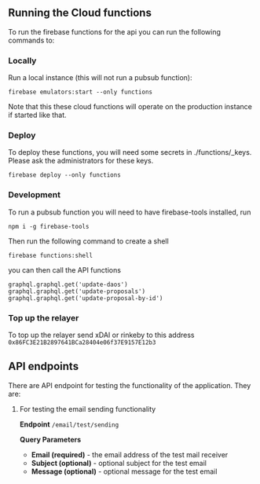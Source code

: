 
## Running the Cloud functions

To run the firebase functions for the api you can run the following commands to:

### Locally
Run a local instance (this will not run a pubsub function):
```
firebase emulators:start --only functions
```
Note that this these cloud functions will operate on the production instance if started like that.

### Deploy

To deploy these functions, you will need some secrets in ./functions/_keys.
Please ask the administrators for these keys.

```
firebase deploy --only functions
```

### Development
To run a pubsub function you will need to have firebase-tools installed, run
```
npm i -g firebase-tools
```
Then run the following command to create a shell
```
firebase functions:shell
```
you can then call the API functions

```
graphql.graphql.get('update-daos')
graphql.graphql.get('update-proposals')
graphql.graphql.get('update-proposal-by-id')
```

### Top up the relayer
To top up the relayer send xDAI or rinkeby to this address ```0x86FC3E21B2897641BCa28404e06f37E9157E12b3```


## API endpoints

There are API endpoint for testing the functionality of the application. They are:

1. For testing the email sending functionality
   
   **Endpoint** `/email/test/sending`
   
   **Query Parameters**
   
    - **Email (required)** - the email address of the test mail receiver
    - **Subject (optional)** - optional subject for the test email
    - **Message (optional)** - optional message for the test email

